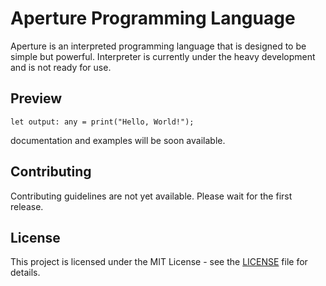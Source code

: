 # Aperture Programming Language

Aperture is an interpreted programming language that is designed to be simple but powerful. Interpreter is currently under the heavy development and is not ready for use.

## Preview

```aperture
let output: any = print("Hello, World!");
```

documentation and examples will be soon available.

## Contributing

Contributing guidelines are not yet available. Please wait for the first release.

## License

This project is licensed under the MIT License - see the [LICENSE](LICENSE) file for details.
